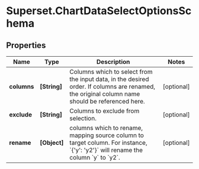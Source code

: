 # Superset.ChartDataSelectOptionsSchema

## Properties
Name | Type | Description | Notes
------------ | ------------- | ------------- | -------------
**columns** | **[String]** | Columns which to select from the input data, in the desired order. If columns are renamed, the original column name should be referenced here. | [optional] 
**exclude** | **[String]** | Columns to exclude from selection. | [optional] 
**rename** | **[Object]** | columns which to rename, mapping source column to target column. For instance, &#x60;{&#x27;y&#x27;: &#x27;y2&#x27;}&#x60; will rename the column &#x60;y&#x60; to &#x60;y2&#x60;. | [optional] 
